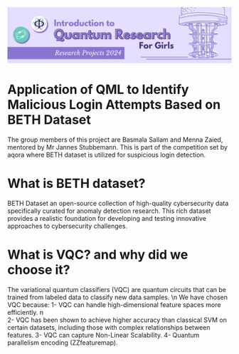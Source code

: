 ![IQRG Banner for Research Projects](../IQRG_Banner_Research_Projects_2024.png)

# Application of QML to Identify Malicious Login Attempts Based on BETH Dataset
The group members of this project are Basmala Sallam and Menna Zaied, mentored by Mr Jannes Stubbemann. This is part of the competition set by aqora where BETH dataset is utilized for suspicious login detection. 
# What is BETH dataset?
BETH Dataset an open-source collection of high-quality cybersecurity data specifically curated for anomaly detection research. This rich dataset provides a realistic foundation for developing and testing innovative approaches to cybersecurity challenges.
# What is VQC? and why did we choose it?
The variational quantum classifiers (VQC) are quantum circuits that can be trained from labeled data to classify new data samples. \n
We have chosen VQC because:
1- VQC can handle high-dimensional feature spaces more efficiently. n\
2- VQC has been shown to achieve higher accuracy than classical SVM on certain datasets, including those with complex relationships between features.
3- VQC can capture Non-Linear Scalability.
4- Quantum parallelism encoding (ZZfeaturemap).
